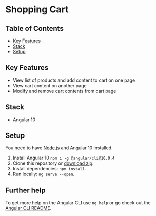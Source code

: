# Shopping Cart

## Table of Contents

- [Key Features](#key-features)
- [Stack](#stack)
- [Setup](#setup)

## Key Features

- View list of products and add content to cart on one page
- View cart content on another page
- Modify and remove cart contents from cart page

## Stack

- Angular 10

## Setup

You need to have [Node.js](https://nodejs.org/) and Angular 10 installed.

1. Install Angular 10 `npm i -g @angular/cli@10.0.4`
2. Clone this repository or [download zip](https://github.com/ahmadchaer/angular-shopping-cart/archive/master.zip).
3. Install dependencies: `npm install`.
4. Run locally: `ng serve --open`.


## Further help

To get more help on the Angular CLI use `ng help` or go check out the [Angular CLI README](https://github.com/angular/angular-cli/blob/master/README.md).
